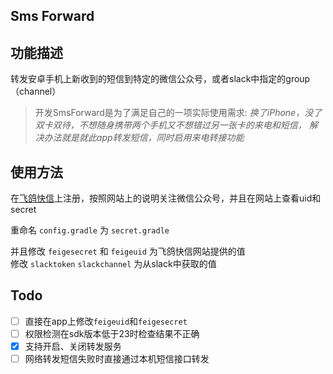 Sms Forward
-----------


## 功能描述

转发安卓手机上新收到的短信到特定的微信公众号，或者slack中指定的group（channel）
> 开发SmsForward是为了满足自己的一项实际使用需求: *换了iPhone，没了双卡双待，不想随身携带两个手机又不想错过另一张卡的来电和短信，
解决办法就是就此app转发短信，同时启用来电转接功能*


## 使用方法

在[飞鸽快信](http://www.ifeige.cn/)上注册，按照网站上的说明关注微信公众号，并且在网站上查看uid和secret

重命名 `config.gradle` 为 `secret.gradle`

并且修改 `feigesecret` 和 `feigeuid` 为飞鸽快信网站提供的值  
修改 `slacktoken` `slackchannel` 为从slack中获取的值


## Todo

- [ ] 直接在app上修改`feigeuid`和`feigesecret`
- [ ] 权限检测在sdk版本低于23时检查结果不正确
- [x] 支持开启、关闭转发服务
- [ ] 网络转发短信失败时直接通过本机短信接口转发
